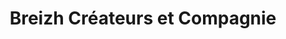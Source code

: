 ---
title: "Breizh Créateurs et Compagnie"
url: /montfort-sur-meu/breizh-createurs-et-compagnie/
shop: vêtements
---